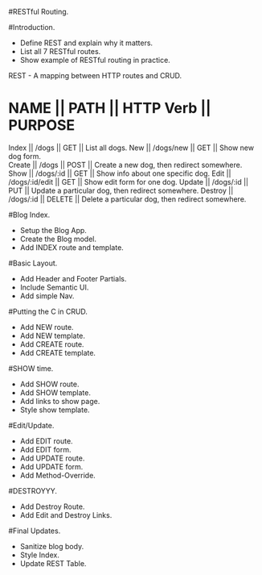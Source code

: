 #RESTful Routing.

#Introduction.

* Define REST and explain why it matters.
* List all 7 RESTful routes.
* Show example of RESTful routing in practice.


REST - A mapping between HTTP routes and CRUD.

NAME        ||      PATH        ||      HTTP Verb       ||      PURPOSE
===============================================================================
Index       ||  /dogs           ||      GET             ||  List all dogs.
New         ||  /dogs/new       ||      GET             ||  Show new dog form.   
Create      ||  /dogs           ||      POST            ||  Create a new dog, then redirect somewhere.
Show        ||  /dogs/:id       ||      GET             ||  Show info about one specific dog.
Edit        ||  /dogs/:id/edit  ||      GET             ||  Show edit form for one dog.
Update      ||  /dogs/:id       ||      PUT             ||  Update a particular dog, then redirect somewhere.
Destroy     ||  /dogs/:id       ||      DELETE          ||  Delete a particular dog, then redirect somewhere.

#Blog Index.

* Setup the Blog App.
* Create the Blog model.
* Add INDEX route and template.

#Basic Layout.

* Add Header and Footer Partials.
* Include Semantic UI.
* Add simple Nav.

#Putting the C in CRUD.

* Add NEW route.
* Add NEW template.
* Add CREATE route.
* Add CREATE template.

#SHOW time.

* Add SHOW route.
* Add SHOW template.
* Add links to show page.
* Style show template.

#Edit/Update.

* Add EDIT route.
* Add EDIT form.
* Add UPDATE route.
* Add UPDATE form.
* Add Method-Override.

#DESTROYYY.

* Add Destroy Route.
* Add Edit and Destroy Links.

#Final Updates.

* Sanitize blog body.
* Style Index.
* Update REST Table.
